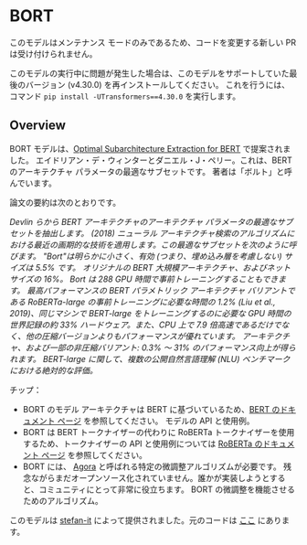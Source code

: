 <!--Copyright 2020 The HuggingFace Team. All rights reserved.

Licensed under the Apache License, Version 2.0 (the "License"); you may not use this file except in compliance with
the License. You may obtain a copy of the License at

http://www.apache.org/licenses/LICENSE-2.0

Unless required by applicable law or agreed to in writing, software distributed under the License is distributed on
an "AS IS" BASIS, WITHOUT WARRANTIES OR CONDITIONS OF ANY KIND, either express or implied. See the License for the
specific language governing permissions and limitations under the License.

⚠️ Note that this file is in Markdown but contain specific syntax for our doc-builder (similar to MDX) that may not be
rendered properly in your Markdown viewer.

-->

# BORT

<Tip warning={true}>

このモデルはメンテナンス モードのみであるため、コードを変更する新しい PR は受け付けられません。

このモデルの実行中に問題が発生した場合は、このモデルをサポートしていた最後のバージョン (v4.30.0) を再インストールしてください。
これを行うには、コマンド `pip install -UTransformers==4.30.0` を実行します。

</Tip>

## Overview

BORT モデルは、[Optimal Subarchitecture Extraction for BERT](https://arxiv.org/abs/2010.10499) で提案されました。
エイドリアン・デ・ウィンターとダニエル・J・ペリー。これは、BERT のアーキテクチャ パラメータの最適なサブセットです。
著者は「ボルト」と呼んでいます。

論文の要約は次のとおりです。

*Devlin らから BERT アーキテクチャのアーキテクチャ パラメータの最適なサブセットを抽出します。 (2018)
ニューラル アーキテクチャ検索のアルゴリズムにおける最近の画期的な技術を適用します。この最適なサブセットを次のように呼びます。
"Bort"は明らかに小さく、有効 (つまり、埋め込み層を考慮しない) サイズは 5.5% です。
オリジナルの BERT 大規模アーキテクチャ、およびネット サイズの 16%。 Bort は 288 GPU 時間で事前トレーニングすることもできます。
最高パフォーマンスの BERT パラメトリック アーキテクチャ バリアントである RoBERTa-large の事前トレーニングに必要な時間の 1.2%
(Liu et al., 2019)、同じマシンで BERT-large をトレーニングするのに必要な GPU 時間の世界記録の約 33%
ハードウェア。また、CPU 上で 7.9 倍高速であるだけでなく、他の圧縮バージョンよりもパフォーマンスが優れています。
アーキテクチャ、および一部の非圧縮バリアント: 0.3% ～ 31% のパフォーマンス向上が得られます。
BERT-large に関して、複数の公開自然言語理解 (NLU) ベンチマークにおける絶対的な評価。*

チップ：

- BORT のモデル アーキテクチャは BERT に基づいているため、[BERT のドキュメント ページ](bert) を参照してください。
  モデルの API と使用例。
- BORT は BERT トークナイザーの代わりに RoBERTa トークナイザーを使用するため、トークナイザーの API と使用例については [RoBERTa のドキュメント ページ](roberta) を参照してください。
- BORT には、 [Agora](https://adewynter.github.io/notes/bort_algorithms_and_applications.html#fine-tuning-with-algebraic-topology) と呼ばれる特定の微調整アルゴリズムが必要です。
  残念ながらまだオープンソース化されていません。誰かが実装しようとすると、コミュニティにとって非常に役立ちます。
  BORT の微調整を機能させるためのアルゴリズム。

このモデルは [stefan-it](https://huggingface.co/stefan-it) によって提供されました。元のコードは [ここ](https://github.com/alexa/bort/) にあります。
